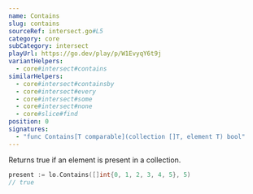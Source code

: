 ```yaml
---
name: Contains
slug: contains
sourceRef: intersect.go#L5
category: core
subCategory: intersect
playUrl: https://go.dev/play/p/W1EvyqY6t9j
variantHelpers:
  - core#intersect#contains
similarHelpers:
  - core#intersect#containsby
  - core#intersect#every
  - core#intersect#some
  - core#intersect#none
  - core#slice#find
position: 0
signatures:
  - "func Contains[T comparable](collection []T, element T) bool"
---
```


Returns true if an element is present in a collection.

```go
present := lo.Contains([]int{0, 1, 2, 3, 4, 5}, 5)
// true
```


